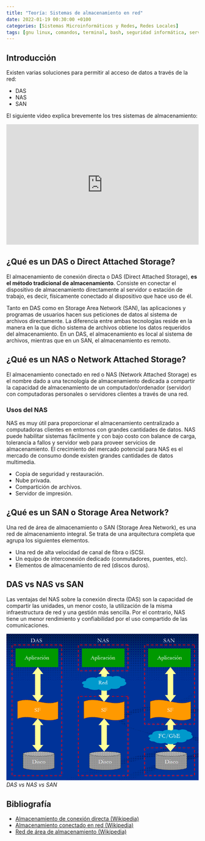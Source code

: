 ```yaml
---
title: "Teoría: Sistemas de almacenamiento en red"
date: 2022-01-19 00:30:00 +0100
categories: [Sistemas Microinformáticos y Redes, Redes Locales]
tags: [gnu linux, comandos, terminal, bash, seguridad informática, servicios en red, smr, asir]
---
```


## Introducción

Existen varias soluciones para permitir al acceso de datos a través de la red:

- DAS
- NAS
- SAN

El siguiente video explica brevemente los tres sistemas de almacenamiento:

<iframe width="100%" height="315" src="https://www.youtube.com/embed/CAmTfNc3vlA" title="YouTube video player" frameborder="0" allow="accelerometer; autoplay; clipboard-write; encrypted-media; gyroscope; picture-in-picture" allowfullscreen></iframe>

## ¿Qué es un DAS o Direct Attached Storage?

El almacenamiento de conexión directa o DAS (Direct Attached Storage), **es el método tradicional de almacenamiento**. Consiste en conectar el dispositivo de almacenamiento directamente al servidor o estación de trabajo, es decir, físicamente conectado al dispositivo que hace uso de él.

Tanto en DAS como en Storage Area Network (SAN), las aplicaciones y programas de usuarios hacen sus peticiones de datos al sistema de archivos directamente. La diferencia entre ambas tecnologías reside en la manera en la que dicho sistema de archivos obtiene los datos requeridos del almacenamiento. En un DAS, el almacenamiento es local al sistema de archivos, mientras que en un SAN, el almacenamiento es remoto. 

## ¿Qué es un NAS o Network Attached Storage?

El almacenamiento conectado en red o NAS (Network Attached Storage) es el nombre dado a una tecnología de almacenamiento dedicada a compartir la capacidad de almacenamiento de un computador/ordenador (servidor) con computadoras personales o servidores clientes a través de una red.

### Usos del NAS

NAS es muy útil para proporcionar el almacenamiento centralizado a computadoras clientes en entornos con grandes cantidades de datos. NAS puede habilitar sistemas fácilmente y con bajo costo con balance de carga, tolerancia a fallos y servidor web para proveer servicios de almacenamiento. El crecimiento del mercado potencial para NAS es el mercado de consumo donde existen grandes cantidades de datos multimedia. 

- Copia de seguridad y restauración.
- Nube privada.
- Compartición de archivos.
- Servidor de impresión.

## ¿Qué es un SAN o Storage Area Network?

Una red de área de almacenamiento o SAN (Storage Area Network), es una red de almacenamiento integral. Se trata de una arquitectura completa que agrupa los siguientes elementos.

- Una red de alta velocidad de canal de fibra o iSCSI.
- Un equipo de interconexión dedicado (conmutadores, puentes, etc).
- Elementos de almacenamiento de red (discos duros).

## DAS vs NAS vs SAN

Las ventajas del NAS sobre la conexión directa (DAS) son la capacidad de compartir las unidades, un menor costo, la utilización de la misma infraestructura de red y una gestión más sencilla. Por el contrario, NAS tiene un menor rendimiento y confiabilidad por el uso compartido de las comunicaciones. 

![img-description](/assets/img/teoria-sistemas-de-almacenamiento-en-red/das-nas-san.png)
_DAS vs NAS vs SAN_

## Bibliografía

- [Almacenamiento de conexión directa (Wikipedia)](https://es.wikipedia.org/wiki/Almacenamiento_de_conexi%C3%B3n_directa)
- [Almacenamiento conectado en red (Wikipedia)](https://es.wikipedia.org/wiki/Almacenamiento_conectado_en_red)
- [Red de área de almacenamiento (Wikipedia)](https://es.wikipedia.org/wiki/Red_de_%C3%A1rea_de_almacenamiento)